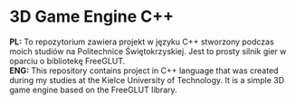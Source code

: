 # 3D Game Engine C++
<b>PL:</b> To repozytorium zawiera projekt w języku C++ stworzony podczas moich studiów na Politechnice Świętokrzyskiej. Jest to prosty silnik gier w oparciu o bibliotekę FreeGLUT.<br/> 
<b>ENG:</b> This repository contains project in C++ language that was created during my studies at the Kielce University of Technology. It is a simple 3D game engine based on the FreeGLUT library.
